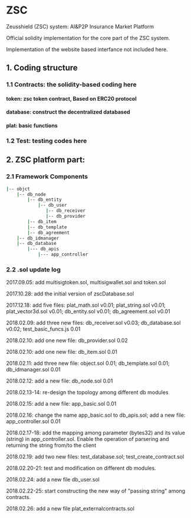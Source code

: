 # ZSC
Zeusshield (ZSC) system: AI&P2P Insurance Market Platform

Official solidity implementation for the core part of the ZSC system.

Implementation of the website based interfance not included here.

## 1. Coding structure

### 1.1 Contracts: the solidity-based coding here

#### token: zsc token contract, Based on ERC20 protocol

#### database: construct the decentralized databased

#### plat: basic functions

### 1.2 Test: testing codes here

## 2. ZSC platform part:

### 2.1 Framework Components
```bash
|-- objct 
    |-- db_node 
        |-- db_entity 
            |-- db_user
               |-- db_receiver
               |-- db_provider
        |-- db_item
        |-- db_template
        |-- db_agreement
    |-- db_idmanager
    |-- db_database
        |--- db_apis
            |--- app_controller
```

### 2.2 .sol update log

2017.09.05: add multisigtoken.sol, multisigwallet.sol and token.sol

2017.10.28: add the initial version of zscDatabase.sol

2017.12.18: add five files: plat_math.sol v0.01; plat_string.sol v0.01; plat_vector3d.sol v0.01; db_entity.sol v0.01; db_agreement.sol v0.01

2018.02.09: add three new files: db_receiver.sol v0.03; db_database.sol v0.02; test_basic_funcs.js 0.01

2018.02.10: add one new file: db_provider.sol 0.02

2018.02.10: add one new file: db_item.sol 0.01

2018.02.11: add three new file: object.sol 0.01; db_template.sol 0.01; db_idmanager.sol 0.01

2018.02.12: add a new file: db_node.sol 0.01

2018.02.13-14: re-design the topology among different db modules

2018.02.15: add a new file: app_basic.sol 0.01

2018.02.16: change the name app_basic.sol to db_apis.sol; add a new file: app_controller.sol 0.01

2018.02.17-18: add the mapping among parameter (bytes32) and its value (string) in app_controller.sol. Enable the 
operation of parsering and returning the string from/to the client 

2018.02.19: add two new files: test_database.sol; test_create_contract.sol

2018.02.20-21: test and modification on different db modules.

2018.02.24: add a new file db_user.sol

2018.02.22-25: start constructing the new way of "passing string" among contracts.

2018.02.26: add a new file plat_externalcontracts.sol
